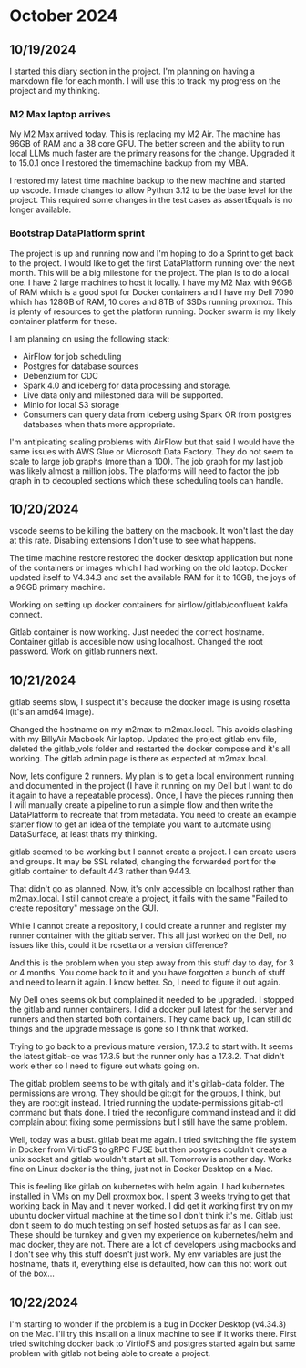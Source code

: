 # October 2024

## 10/19/2024

I started this diary section in the project. I'm planning on having a markdown file for each month. I will use this to track my progress on the project and my thinking.

### M2 Max laptop arrives

My M2 Max arrived today. This is replacing my M2 Air. The machine has 96GB of RAM and a 38 core GPU. The better screen
and the ability to run local LLMs much faster are the primary reasons for the change. Upgraded it to 15.0.1 once I restored the timemachine
backup from my MBA.

I restored my latest time machine backup to the new machine and started up vscode. I made changes to allow Python 3.12 to be the base
level for the project. This required some changes in the test cases as assertEquals is no longer available.

### Bootstrap DataPlatform sprint

The project is up and running now and I'm hoping to do a Sprint to get back to the project. I would like to get the first DataPlatform running over the next month. This will be a big milestone for the project. The plan is to do a local one. I have 2 large machines to host it locally. I have my M2 Max
with 96GB of RAM which is a good spot for Docker containers and I have my Dell 7090 which has 128GB of RAM, 10 cores and 8TB of SSDs running proxmox. This
is plenty of resources to get the platform running. Docker swarm is my likely container platform for these.

I am planning on using the following stack:

* AirFlow for job scheduling
* Postgres for database sources
* Debenzium for CDC
* Spark 4.0 and iceberg for data processing and storage.
* Live data only and milestoned data will be supported.
* Minio for local S3 storage
* Consumers can query data from iceberg using Spark OR from postgres databases when thats more appropriate.

I'm antipicating scaling problems with AirFlow but that said I would have the same issues with AWS Glue or Microsoft Data Factory. They do not seem
to scale to large job graphs (more than a 100). The job graph for my last job was likely almost a million jobs. The platforms will need to factor
the job graph in to decoupled sections which these scheduling tools can handle.

## 10/20/2024

vscode seems to be killing the battery on the macbook. It won't last the day at this rate. Disabling extensions I don't use to see what happens.

The time machine restore restored the docker desktop application but none of the containers or images which I had working on the old laptop. Docker updated itself
to V4.34.3 and set the available RAM for it to 16GB, the joys of a 96GB primary machine.

Working on setting up docker containers for airflow/gitlab/confluent kakfa connect.

Gitlab container is now working. Just needed the correct hostname. Container gitlab is accesible now using localhost. Changed the root
password. Work on gitlab runners next.

## 10/21/2024

gitlab seems slow, I suspect it's because the docker image is using rosetta (it's an amd64 image).

Changed the hostname on my m2max to m2max.local. This avoids clashing with my BillyAir Macbook Air laptop. Updated the project gitlab env file, deleted the gitlab_vols folder and restarted the docker compose and it's all working. The gitlab admin page is there as expected at m2max.local.

Now, lets configure 2 runners. My plan is to get a local environment running and documented in the project (I have it running on my Dell but I want to do it again to have a repeatable process). Once, I have the pieces running then I will manually create a pipeline to run a simple flow and then write the DataPlatform to recreate that from metadata. You need to create an example starter flow to get an idea of the template you want to automate using DataSurface, at least thats my thinking.

gitlab seemed to be working but I cannot create a project. I can create users and groups. It may be SSL related, changing the forwarded port for the gitlab container to default 443 rather than 9443.

That didn't go as planned. Now, it's only accessible on localhost rather than m2max.local. I still cannot create a project, it fails with the same "Failed to create repository" message on the GUI.

While I cannot create a repository, I could create a runner and register my runner container with the gitlab server. This all just worked on the Dell, no issues like this, could it be rosetta or a version difference?

And this is the problem when you step away from this stuff day to day, for 3 or 4 months. You come back to it and you have forgotten a bunch of stuff and need to learn it again. I know better. So, I need to figure it out again.

My Dell ones seems ok but complained it needed to be upgraded. I stopped the gitlab and runner containers. I did a docker pull latest for the server and runners and then started both containers. They came back up, I can still do things and the upgrade message is gone so I think that worked.

Trying to go back to a previous mature version, 17.3.2 to start with. It seems the latest gitlab-ce was 17.3.5 but the runner only has a 17.3.2. That didn't work either so I need to figure out whats going on.

The gitlab problem seems to be with gitaly and it's gitlab-data folder. The permissions are wrong. They should be git:git for the groups, I think, but they are root:git instead. I tried running the update-permissions gitlab-ctl command but thats done. I tried the reconfigure command instead and it did complain about fixing some permissions but I still have the same problem.

Well, today was a bust. gitlab beat me again. I tried switching the file system in Docker from VirtioFS to gRPC FUSE but then postgres couldn't create a unix socket and gitlab wouldn't start at all. Tomorrow is another day. Works fine on Linux docker is the thing, just not in Docker Desktop on a Mac.

This is feeling like gitlab on kubernetes with helm again. I had kubernetes installed in VMs on my Dell proxmox box. I spent 3 weeks trying to get that working back in May and it never worked. I did get it working first try on my ubuntu docker virtual machine at the time so I don't think it's me. Gitlab just don't seem to do much testing on self hosted setups as far as I can see. These should be turnkey and given my experience on kubernetes/helm and mac docker, they are not. There are a lot of developers using macbooks and I don't see why this stuff doesn't just work. My env variables are just the hostname, thats it, everything else is defaulted, how can this not work out of the box...

## 10/22/2024

I'm starting to wonder if the problem is a bug in Docker Desktop (v4.34.3) on the Mac. I'll try this install on a linux machine to see if it works there. First tried switching docker back to VirtioFS and postgres started again but same problem with gitlab not being able to create a project.
